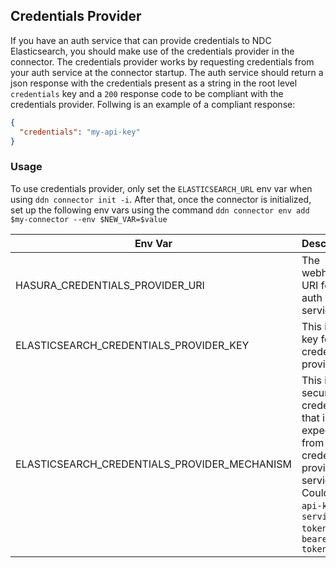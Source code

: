 ## Credentials Provider

If you have an auth service that can provide credentials to NDC Elasticsearch, you should make use of the credentials provider in the connector. The credentials provider works by requesting credentials from your auth service at the connector startup. The auth service should return a json response with the credentials present as a string in the root level `credentials` key and a `200` response code to be compliant with the credentials provider. Follwing is an example of a compliant response:

```json
{
  "credentials": "my-api-key"
}
```

### Usage

To use credentials provider, only set the `ELASTICSEARCH_URL` env var when using `ddn connector init -i`. After that, once the connector is initialized, set up the following env vars using the command `ddn connector env add $my-connector --env $NEW_VAR=$value`

| Env Var                                      | Description                                                                                                                                    |
| -------------------------------------------- | ---------------------------------------------------------------------------------------------------------------------------------------------- |
| HASURA_CREDENTIALS_PROVIDER_URI              | The webhook URI for the auth service                                                                                                           |
| ELASTICSEARCH_CREDENTIALS_PROVIDER_KEY       | This is the key for the credentials provider                                                                                                   |
| ELASTICSEARCH_CREDENTIALS_PROVIDER_MECHANISM | This is the security credential that is expected from the credential provider service. Could be `api-key` or `service-token` or `bearer-token` |

